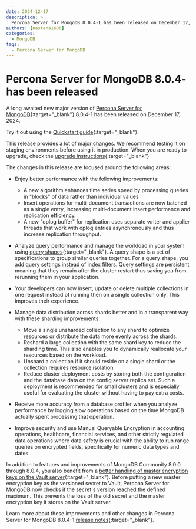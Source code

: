```yaml
---
date: 2024-12-17
description: >
  Percona Server for MongoDB 8.0.4-1 has been released on December 17, 2024.
authors: [nastena1606]
categories:
  - MongoDB
tags:
  - Percona Server for MongoDB
---
```


# Percona Server for MongoDB 8.0.4- has been released

<!-- more -->

A long awaited new major version of [Percona Server for MongoDB](https://docs.percona.com/percona-server-for-mongodb/8.0/index.html){:target="_blank"} 8.0.4-1 has been released on December 17, 2024.

Try it out using the [Quickstart guide](https://docs.percona.com/percona-server-for-mongodb/8.0/install/index.html){:target="_blank"}.

This release provides a lot of major changes. We recommend testing it on staging environments before using it in production. When you are ready to upgrade, check the [upgrade instructions](https://docs.percona.com/percona-server-for-mongodb/8.0/install/upgrade-from-70.html){:target="_blank"}

The changes in this release are focused around the following areas:

* Enjoy better performance with the following improvements:

   * A new algorithm enhances time series speed by processing queries in "blocks" of data rather than individual values 
   * Insert operations for multi-document transactions are now batched as a single entry, increasing multi-document insert performance and replication efficiency.
   * A new "oplog buffer" for replication uses separate writer and applier threads that work with oplog entries asynchronously and thus increase replication throughput.

* Analyze query performance and manage the workload in your system using [query shapes](https://www.mongodb.com/docs/manual/core/query-shapes/#std-label-query-shapes){:target="_blank"}. A query shape is a set of specifications to group similar queries together. For a query shape, you add query settings instead of index filters. Query settings are persistent meaning that they remain after the cluster restart thus saving you from rerunning them in your application.

* Your developers can now insert, update or delete multiple collections in one request instead of running then on a single collection only. This improves their experience.

* Manage data distribution across shards better and in a transparent way with these sharding improvements:  

   * Move a single unsharded collection to any shard to optimize resources or distribute the data more evenly across the shards.
   * Reshard a large collection with the same shard key to reduce the sharding time. This also enables you to dynamically reallocate your resources based on the workload. 
   * Unshard a collection if it should reside on a single shard or the collection requires resource isolation
   * Reduce cluster deployment costs by storing both the configuration and the database data on the config server replica set. Such a deployment is recommended for small clusters and is especially useful for evaluating the cluster without having to pay extra costs.

* Receive more accuracy from a database profiler when you analyze performance by logging slow operations based on the time MongoDB actually spent processing that operation.

* Improve security and use Manual Queryable Encryption in accounting operations, healthcare, financial services, and other strictly regulated data operations where data safety is crucial with the ability to run range queries on encrypted fields, specifically for numeric data types and dates. 


In addition to features and improvements of MongoDB Community 8.0.0 through 8.0.4, you also benefit from a [better handling of master encryption keys on the Vault server](https://docs.percona.com/percona-server-for-mongodb/8.0/vault.html#master-key-loss-prevention){:target="_blank"}. Before putting a new master encryption key as the versioned secret to Vault, Percona Server for MongoDB now checks if the secret's version reached the defined maximum. This prevents the loss of the old secret and the master encryption key it stores on the Vault server.


Learn more about these improvements and other changes in Percona Server for MongoDB 8.0.4-1 [release notes](https://docs.percona.com/percona-server-for-mongodb/8.0/release_notes/8.0.4-1.html){:target="_blank"}.


